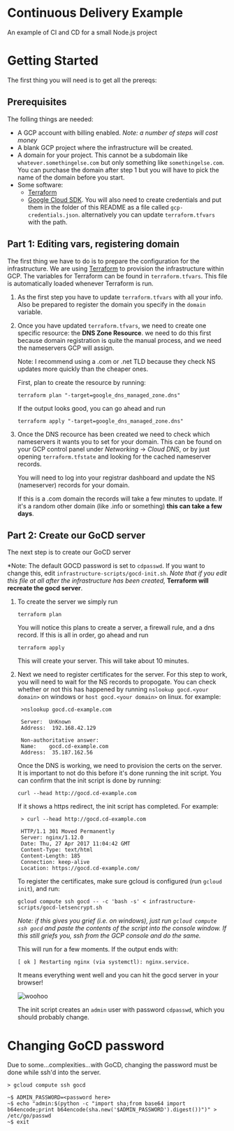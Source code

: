 # Continuous Delivery Example
An example of CI and CD for a small Node.js project

# Getting Started
The first thing you will need is to get all the prereqs:

## Prerequisites
The folling things are needed:
- A GCP account with billing enabled. *Note: a number of steps will cost money*
- A blank GCP project where the infrastructure will be created.
- A domain for your project. This cannot be a subdomain like `whatever.somethingelse.com`
  but only something like `somethingelse.com`. You can purchase the
  domain after step 1 but you will have to pick the name of the domain before you
  start.
- Some software:
  - [Terraform](https://www.terraform.io/)
  - [Google Cloud SDK](https://cloud.google.com/sdk/). You will also need to create
    credentials and put them in the folder of this README as a file called `gcp-credentials.json`.
    alternatively you can update `terraform.tfvars` with the path.

## Part 1: Editing vars, registering domain
The first thing we have to do is to prepare the configuration for the infrastructure.
We are using [Terraform](https://www.terraform.io/) to provision the infrastructure within
GCP. The variables for Terraform can be found in `terraform.tfvars`. This file is automatically
loaded whenever Terraform is run.

1. As the first step you have to update `terraform.tfvars` with all your info. Also be prepared
   to register the domain you specify in the `domain` variable.
2. Once you have updated `terraform.tfvars`, we need to create one specific resource:
   the **DNS Zone Resource**. we need to do this first because domain registration
   is quite the manual process, and we need the nameservers GCP will assign.

   Note: I recommend using a .com or .net TLD because they check NS updates more quickly
   than the cheaper ones.

   First, plan to create the resource by running:

   ```
   terraform plan "-target=google_dns_managed_zone.dns"
   ```

   If the output looks good, you can go ahead and run

   ```
   terraform apply "-target=google_dns_managed_zone.dns"
   ```

3. Once the DNS recource has been created we need to check which nameservers it wants
   you to set for your domain. This can be found on your GCP control panel under
   *Networking* -> *Cloud DNS*, or by just opening `terraform.tfstate` and looking for
   the cached nameserver records.

   You will need to log into your registrar dashboard and update the NS (nameserver)
   records for your domain.

   If this is a .com domain the records will take a few minutes to update. If it's a random
   other domain (like .info or something) **this can take a few days**.

## Part 2: Create our GoCD server
The next step is to create our GoCD server

*Note: The default GOCD password is set to `cdpasswd`. If you want to change this, edit
`infrastructure-scripts/gocd-init.sh`. *Note that if you edit this file at all after
the infrastructure has been created,* **Terraform will recreate the gocd server**.

1. To create the server we simply run

   ```
   terraform plan
   ```

   You will notice this plans to create a server, a firewall rule, and a dns record.
   If this is all in order, go ahead and run

   ```
   terraform apply
   ```

   This will create your server. This will take about 10 minutes.

2. Next we need to register certificates for the server. For this step to work, you will
   need to wait for the NS records to propogate. You can check whether or not this has
   happened by running `nslookup gocd.<your domain>` on windows
   or `host gocd.<your domain>` on linux. for example:

   ```
    >nslookup gocd.cd-example.com

    Server:  UnKnown
    Address:  192.168.42.129

    Non-authoritative answer:
    Name:    gocd.cd-example.com
    Address:  35.187.162.56
   ```

   Once the DNS is working, we need to provision the certs on the server. It is important
   to not do this before it's done running the init script. You can confirm that the init
   script is done by running:

   ```
   curl --head http://gocd.cd-example.com
   ```

   If it shows a https redirect, the init script has completed. For example:

   ```
    > curl --head http://gocd.cd-example.com
    
    HTTP/1.1 301 Moved Permanently
    Server: nginx/1.12.0
    Date: Thu, 27 Apr 2017 11:04:42 GMT
    Content-Type: text/html
    Content-Length: 185
    Connection: keep-alive
    Location: https://gocd.cd-example.com/
   ```

   To register the certificates, make sure gcloud is configured (run `gcloud init`),
   and run:

   ```
   gcloud compute ssh gocd -- -c 'bash -s' < infrastructure-scripts/gocd-letsencrypt.sh
   ```

   *Note: if this gives you grief (i.e. on windows), just run `gcloud compute ssh gocd`
   and paste the contents of the script into the console window. If this still griefs
   you, ssh from the GCP console and do the same.*

   This will run for a few moments. If the output ends with:

   ```
   [ ok ] Restarting nginx (via systemctl): nginx.service.
   ```

   It means everything went well and you can hit the gocd server in your browser!

   ![woohoo](http://i.imgur.com/fueBaml.png "woohoo")

   The init script creates an `admin` user with password `cdpasswd`, which you should
   probably change.








# Changing GoCD password
Due to some...complexities...with GoCD, changing the password must be done while ssh'd into
the server.

```
> gcloud compute ssh gocd

~$ ADMIN_PASSWORD=<password here>
~$ echo "admin:$(python -c "import sha;from base64 import b64encode;print b64encode(sha.new('$ADMIN_PASSWORD').digest())")" > /etc/go/passwd
~$ exit
```